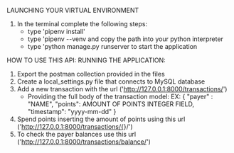 LAUNCHING YOUR VIRTUAL ENVIRONMENT 
1. In the terminal complete the following steps: 
    - type 'pipenv install'
    - type 'pipenv --venv and copy the path into your python interpreter
    - type 'python manage.py runserver to start the application

HOW TO USE THIS API:
RUNNING THE APPLICATION:
1. Export the postman collection provided in the files
2. Create a local_settings.py file that connects to MySQL database
3. Add a new transaction with the url  ('http://127.0.0.1:8000/transactions/')
    - Providing the full body of the transaction model:
      EX: 
    {
        "payer" : "NAME",
        "points": AMOUNT OF POINTS INTEGER FIELD,
        "timestamp": "yyyy-mm-dd"
    }
4. Spend points inserting the amount of points using this url  ('http://127.0.0.1:8000/transactions/{<NUMBER-OF-POINTS-HERE>}/')
5. To check the payer balances use this url ('http://127.0.0.1:8000/transactions/balance/')